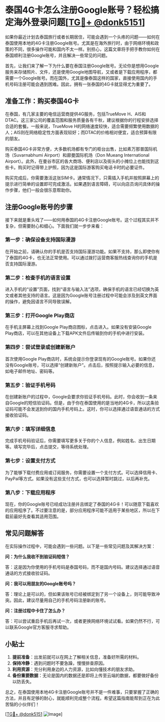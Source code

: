# 泰国4G卡怎么注册Google账号？轻松搞定海外登录问题[[TG💪+ @donk5151](https://t.me/s/donk5151)]

如果你最近计划去泰国旅行或者长期居住，可能会遇到一个头疼的问题——如何在泰国使用本地的4G卡注册Google账号。尤其是在海外旅行时，由于网络环境和政策的不同，很多操作可能和国内不太一样。别担心，这篇文章将手把手教你如何在泰国顺利注册Google账号，并且解决一些常见的问题。

首先，让我们来了解一下为什么要在泰国注册Google账号。无论你是想用Google服务来存储照片、文件，还是使用Google地图导航，又或者是下载应用程序，都需要一个Google账号。而在国外，尤其是像泰国这样的国家，直接使用国内的手机号码注册可能会遇到困难。因此，拥有一张泰国的4G卡就显得尤为重要了。

## 准备工作：购买泰国4G卡

在泰国，有几家主要的电信运营商提供4G服务，包括TrueMove H、AIS和DTAC。这三家公司的覆盖范围和服务质量各有千秋，建议根据你的行程安排选择合适的套餐。一般来说，TrueMove H的网络速度较快，适合需要频繁使用数据的人；AIS则在网络稳定性方面表现较好；而DTAC的价格相对便宜，适合预算有限的朋友。

购买泰国4G卡非常方便，大多数机场都有专门的柜台出售，比如素万那普国际机场（Suvarnabhumi Airport）和廊曼国际机场（Don Mueang International Airport）。此外，在曼谷市区的各大商场、便利店以及街头的小摊位上也能找到这些卡。购买时记得带上护照，因为这是国际游客购买电话卡时的必要证件。

购买完成后，你需要激活这张SIM卡。通常情况下，只需插入手机并按照屏幕上的提示进行简单的设置即可完成激活。如果遇到语言障碍，可以向店员询问具体的操作步骤，他们一般会很乐意帮助你。

## 注册Google账号的步骤

接下来就是重头戏了——如何用泰国的4G卡注册Google账号。这个过程其实并不复杂，但需要耐心和细心。下面我们就一步步来看：

### 第一步：确保设备支持国际漫游

在开始之前，请确认你的手机是否支持国际漫游功能。如果不支持，那么即使你有了泰国的4G卡，也无法正常使用。可以通过拨打运营商客服热线查询你的手机是否支持国际漫游。

### 第二步：检查手机的语言设置

进入手机的“设置”页面，找到“语言与输入法”选项，确保手机的语言已经切换为英文或者其他支持的语言。这是因为Google账号注册过程中可能会涉及到英文界面的操作，避免因语言不同导致误解。

### 第三步：打开Google Play商店

在手机主屏幕上找到Google Play商店图标，点击进入。如果没有安装Google Play商店，可以在其他设备上下载APK文件后传输到你的手机中进行安装。

### 第四步：尝试登录或创建新账户

首次使用Google Play商店时，系统会提示你登录现有的Google账号。如果你还没有Google账号，可以选择“创建新账户”。点击后，按照提示输入必要的信息，如电子邮件地址、密码等。

### 第五步：验证手机号码

在创建新账户的过程中，Google会要求你验证手机号码。此时，你会收到一条来自Google的短信验证码。但是，由于你在泰国使用的是当地的4G卡，所以这条验证码可能不会发送到你的国内手机号码上。这时，你可以选择通过语音通话的方式接收验证码。

### 第六步：填写详细信息

完成手机号码验证后，你需要填写更多关于你的个人信息，例如姓名、出生日期等。填写完毕后，点击提交，等待系统处理。

### 第七步：设置支付方式

为了能够下载付费应用或订阅服务，你需要设置一个支付方式。可以选择信用卡、PayPal等方式。如果没有这些支付方式，也可以选择暂时跳过，以后再补充。

### 第八步：下载应用程序

现在，你的Google账号已经成功注册并且绑定了泰国的4G卡！可以随意下载喜欢的应用程序了。不过要注意的是，部分应用程序可能不适用于某些地区，所以在下载前最好先查看其适用范围。

## 常见问题解答

在实际操作过程中，可能会遇到一些问题。以下是一些常见问题及其解决方案：

**问：为什么我收不到验证码短信？**

答：这是因为你使用的手机号码是泰国号码，而不是国内号码。建议选择通过语音通话的方式接收验证码。

**问：我可以用朋友的Google账号吗？**

答：理论上是可以的，但如果该账号已经被绑定到了另一个设备上，则可能导致冲突。因此，建议尽量用自己的手机号码注册新的账号。

**问：注册过程中卡住了怎么办？**

答：可以尝试重启手机后再试一次，或者更换网络环境试试看。如果仍然不行，可以联系Google官方客服寻求帮助。

## 小贴士

1. **提前准备**：出发前就可以在网上了解相关信息，准备好所需的材料。
2. **保持冷静**：遇到问题时不要急躁，慢慢排查原因。
3. **利用资源**：充分利用身边的人力资源，比如向懂技术的朋友求助。
4. **备份重要数据**：无论是国内的数据还是即将上传至云端的数据，都要做好备份以防丢失。

总之，在泰国使用本地4G卡注册Google账号并不是一件难事，只要掌握了正确的方法，并且有足够的耐心，就能顺利完成整个流程。希望这篇指南能帮到正在为此苦恼的小伙伴们！

[[TG💪+ @donk5151](https://t.me/s/donk5151) ![Image](https://i.postimg.cc/rwNCRYN7/Snipaste-2025-04-30-17-27-05.png)]